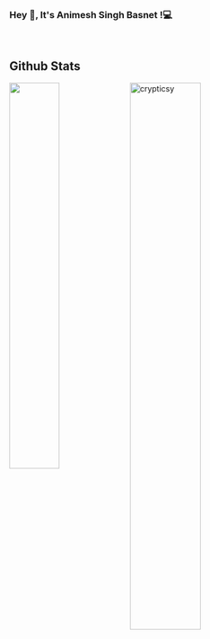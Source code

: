 ### Hey 👋, It's __Animesh Singh Basnet__ !:computer:




<br/> 

<h2> Github Stats </h2> 

<img align="left" width="42%" src="https://github-readme-stats.vercel.app/api/top-langs/?username=crypticsy&layout=compact&theme=dark" />


<img width="50%" src="https://github-readme-stats.vercel.app/api?username=crypticsy&hide=prs,issues,contribs?username=crypticsy&count_private=true?username=crypticsy&show_icons=true&theme=dark" alt="crypticsy" />

<br/>




<!--
**crypticsy/crypticsy** is a ✨ _special_ ✨ repository because its `README.md` (this file) appears on your GitHub profile.

Here are some ideas to get you started:

- 🔭 I’m currently working on ...
- 🌱 I’m currently learning ...
- 👯 I’m looking to collaborate on ...
- 🤔 I’m looking for help with ...
- 💬 Ask me about ...
- 📫 How to reach me: ...
- 😄 Pronouns: ...
- ⚡ Fun fact: ...
-->
